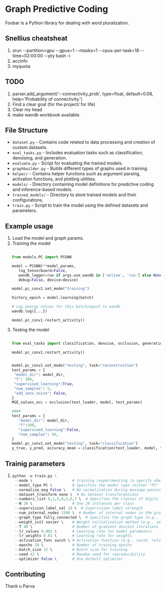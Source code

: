 # Graph Predictive Coding

Foobar is a Python library for dealing with word pluralization.

## Snellius cheatsheat 

1. srun --partition=gpu --gpus=1 --ntasks=1 --cpus-per-task=18 --time=02:00:00 --pty bash -i
2. accinfo
3. myquota


## TODO


1. parser.add_argument('--connectivity_prob', type=float, default=0.08, help='Probability of connectivity.')
2. Find a clear goal (for the project/ for life) 
3. Clear my head
4. make wandb workbook available. 


## File Structure

- `dataset.py` - Contains code related to data processing and creation of custom datasets.
- `eval_tasks.py` - Includes evaluation tasks such as classification, denoising, and generation.
- `evaluate.py` - Script for evaluating the trained models.
- `graphbuilder.py` - Builds different types of graphs used in training.
- `helper/` - Contains helper functions such as argument parsing, activation functions, and plotting utilities.
- `models/` - Directory containing model definitions for predictive coding and inference-based models.
- `trained_models/` - Directory to store trained models and their configurations.
- `train.py` - Script to train the model using the defined datasets and parameters.



## Example usage 


1. Load the model and graph params.
2. Training the model 
```python
              
   from models.PC import PCGNN

   model = PCGNN(**model_params,   
      log_tensorboard=False,
      wandb_logger=run if args.use_wandb in ['online', 'run'] else None,
      debug=False, device=device)

   model.pc_conv1.set_mode("training")

   history_epoch = model.learning(batch)

   # Log energy values for this batch/epoch to wandb
   wandb.log({...})

   model.pc_conv1.restart_activity()
   ```
3. Testing the model
```python
              
   from eval_tasks import classification, denoise, occlusion, generation #, reconstruction

   model.pc_conv1.restart_activity()


   model.pc_conv1.set_mode("testing", task="reconstruction")
   test_params = {
    "model_dir": model_dir,
    "T": 300,
    "supervised_learning":True, 
    "num_samples": 5,
    "add_sens_noise": False,
   }
   MSE_values_occ = occlusion(test_loader, model, test_params)

   #### 
   test_params = {
      "model_dir": model_dir,
      "T":300,
      "supervised_learning":False, 
      "num_samples": 30,
   }
   model.pc_conv1.set_mode("testing", task="classification")
   y_true, y_pred, accuracy_mean = classification(test_loader, model, test_params)

   ```


## Trainig parameters
1. ```python              
   python -u train.py \
    --mode \                  # training /experimenting to specify where to store the model,  
    --model_type PC \         # Specifies the model type (either "PC" or "IPC")
    --normalize_msg False \   # No normalization during message passing
    --dataset_transform none \  # No dataset transformations
    --numbers_list 0,1,3,4,5,6,7 \  # Specifies the classes of digits to be used
    --N 20 \                  # Use 20 instances per class
    --supervision_label_val 10 \  # Supervision label strength
    --num_internal_nodes 1500 \  # Number of internal nodes in the graph
    --graph_type fully_connected \  # Specifies the graph type (e.g., fully connected)
    --weight_init xavier \    # Weight initialization method (e.g., xavier, uniform)
    --T 40 \                  # Number of gradient descent iterations
    --lr_values 0.001 \       # Learning rate for model parameters
    --lr_weights 0.01 \       # Learning rate for weights
    --activation_func swish \ # Activation function (e.g., swish, relu, tanh)
    --epochs 20 \             # Number of training epochs
    --batch_size 32 \         # Batch size for training
    --seed 42 \               # Random seed for reproducibility
    --optimizer False \       # Use default optimizer
   ```


## Contributing

Thank u Parva

